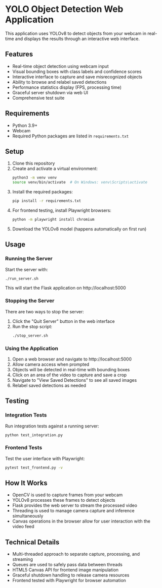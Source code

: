 # YOLO Object Detection Web Application

This application uses YOLOv8 to detect objects from your webcam in real-time and displays the results through an interactive web interface.

## Features

- Real-time object detection using webcam input
- Visual bounding boxes with class labels and confidence scores
- Interactive interface to capture and save misrecognized objects
- Ability to browse and relabel saved detections
- Performance statistics display (FPS, processing time)
- Graceful server shutdown via web UI
- Comprehensive test suite

## Requirements

- Python 3.9+
- Webcam
- Required Python packages are listed in `requirements.txt`

## Setup

1. Clone this repository
2. Create and activate a virtual environment:
   ```bash
   python3 -m venv venv
   source venv/bin/activate  # On Windows: venv\Scripts\activate
   ```
3. Install the required packages:
   ```bash
   pip install -r requirements.txt
   ```
4. For frontend testing, install Playwright browsers:
   ```bash
   python -m playwright install chromium
   ```
5. Download the YOLOv8 model (happens automatically on first run)

## Usage

### Running the Server

Start the server with:
```bash
./run_server.sh
```

This will start the Flask application on http://localhost:5000

### Stopping the Server

There are two ways to stop the server:
1. Click the "Quit Server" button in the web interface
2. Run the stop script:
   ```bash
   ./stop_server.sh
   ```

### Using the Application

1. Open a web browser and navigate to http://localhost:5000
2. Allow camera access when prompted
3. Objects will be detected in real-time with bounding boxes
4. Click on an area of the video to capture and save a crop
5. Navigate to "View Saved Detections" to see all saved images
6. Relabel saved detections as needed

## Testing

### Integration Tests

Run integration tests against a running server:
```bash
python test_integration.py
```

### Frontend Tests

Test the user interface with Playwright:
```bash
pytest test_frontend.py -v
```

## How It Works

- OpenCV is used to capture frames from your webcam
- YOLOv8 processes these frames to detect objects
- Flask provides the web server to stream the processed video
- Threading is used to manage camera capture and inference simultaneously
- Canvas operations in the browser allow for user interaction with the video feed

## Technical Details

- Multi-threaded approach to separate capture, processing, and streaming
- Queues are used to safely pass data between threads
- HTML5 Canvas API for frontend image manipulation
- Graceful shutdown handling to release camera resources
- Frontend tested with Playwright for browser automation